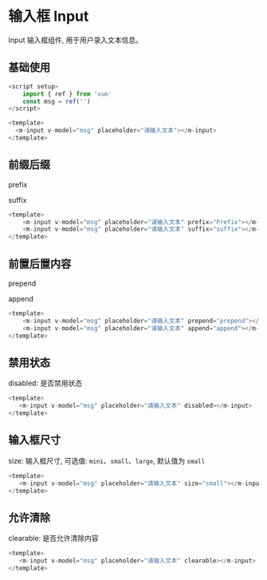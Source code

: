 # 输入框 Input

Input 输入框组件, 用于用户录入文本信息。

## 基础使用

<m-input v-model="msg" placeholder="请输入文本"></m-input>

<script setup>
    import { ref } from 'vue'
    const msg = ref('')
</script>

```js
<script setup>
    import { ref } from 'vue'
    const msg = ref('')
</script>

<template>
  <m-input v-model="msg" placeholder="请输入文本"></m-input>
</template>

```

## 前缀后缀

prefix
<m-input v-model="msg" placeholder="请输入文本" prefix="Prefix"></m-input>

suffix
<m-input v-model="msg" placeholder="请输入文本" suffix="suffix"></m-input>

```js
<template>
    <m-input v-model="msg" placeholder="请输入文本" prefix="Prefix"></m-input>
    <m-input v-model="msg" placeholder="请输入文本" suffix="suffix"></m-input>
</template>

```

## 前置后置内容

prepend
<m-input v-model="msg" placeholder="请输入文本" prepend="prepend"></m-input>

append
<m-input v-model="msg" placeholder="请输入文本" append="append"></m-input>

```js
<template>
    <m-input v-model="msg" placeholder="请输入文本" prepend="prepend"></m-input>
    <m-input v-model="msg" placeholder="请输入文本" append="append"></m-input>
</template>

```

## 禁用状态

disabled: 是否禁用状态
<m-input v-model="msg" placeholder="请输入文本" disabled></m-input>

```js
<template>
   <m-input v-model="msg" placeholder="请输入文本" disabled></m-input>
</template>

```

## 输入框尺寸

size: 输入框尺寸, 可选值: `mini`、`small`、`large`, 默认值为 `small`
<m-input v-model="msg" placeholder="请输入文本" size="small"></m-input>

```js
<template>
   <m-input v-model="msg" placeholder="请输入文本" size="small"></m-input>
</template>
```

## 允许清除

clearable: 是否允许清除内容

<m-input v-model="msg" placeholder="请输入文本" clearable></m-input>

```js
<template>
   <m-input v-model="msg" placeholder="请输入文本" clearable></m-input>
</template>
```
